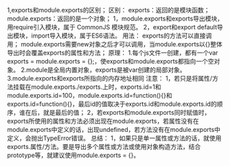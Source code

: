1,exports和module.exports的区别；
    区别：
        exports：返回的是模块函数；
        module.exports：返回的是一个对象；
        1，module.exports和exports导出模块，用require引入模块，属于 CommonJS 模块规范。
        2，export和export default导出模块，import导入模块，属于ES6语法。
    用法：
        exports的方法可以直接调用；
        module.exports需要new对象之后才可以调用，当module.exports以{}整体导出时会覆盖exports的属性和方法；
    原理：
        1.每个js文件一创建，都有一个var exports = module.exports = {};，使exports和module.exports都指向一个空对象。
        2.module是全局内置对象，exports是被var创建的局部对象。
        3.module.exports和exports所指向的内存地址相同
    注意：
        1，若只是将属性/方法挂载在module.exports./exports.上时，exports.id=1和module.exports.id=100，module.exports.id=function(){}和exports.id=function(){}，最后id的值取决于exports.id和module.exports.id的顺序，谁在后，就是最后的值；
        2，若exports和module.exports同时赋值时，exports所使用的属性和方法必须出现在module.exports，若属性没有在module.exports中定义的话，出现undefined，若方法没有在module.exports中定义，会抛出TypeError错误。
    总结：
        1，如果只是单一属性或方法的话，就使用exports.属性/方法。要是导出多个属性或方法或使用对象构造方法，结合prototype等，就建议使用module.exports = {}。